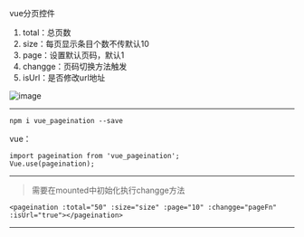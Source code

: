 vue分页控件
 1. total：总页数
 2. size：每页显示条目个数不传默认10
 3. page：设置默认页码，默认1
 4. changge：页码切换方法触发
 5. isUrl：是否修改url地址
 
![image](https://github.com/317482454/vue_pageination/blob/master/1.png)

----------

    npm i vue_pageination --save

vue：

    import pageination from 'vue_pageination';
    Vue.use(pageination);

----------


>需要在mounted中初始化执行changge方法

    <pageination :total="50" :size="size" :page="10" :changge="pageFn" :isUrl="true"></pageination>


----------
